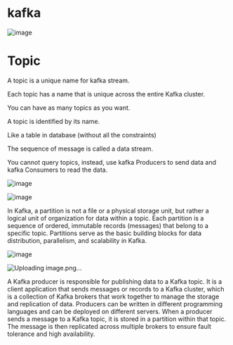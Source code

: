 # kafka


![image](https://github.com/user-attachments/assets/6396a0a5-85d8-4e9a-8787-602d11aeeb88)

# Topic
A topic is a unique name for kafka stream.

Each topic has a name that is unique across the entire Kafka cluster.

You can have as many topics as you want.

A topic is identified by its name.

Like a table in database (without all the constraints)

The sequence of message is called a data stream.

You cannot query topics, instead, use kafka Producers to send data and kafka Consumers to read the data.

![image](https://github.com/user-attachments/assets/b555b147-a683-4314-a4e9-07c4c5f0e451)

![image](https://github.com/user-attachments/assets/82bae9ea-b595-434d-967f-ac679092035a)

In Kafka, a partition is not a file or a physical storage unit, but rather a logical unit of organization for data within a topic. Each partition is a sequence of ordered, immutable records (messages) that belong to a specific topic. Partitions serve as the basic building blocks for data distribution, parallelism, and scalability in Kafka.

![image](https://github.com/user-attachments/assets/dddf0fb4-d62a-471c-8d35-19219f85532d)

![Uploading image.png…]()

A Kafka producer is responsible for publishing data to a Kafka topic. It is a client application that sends messages or records to a Kafka cluster, which is a collection of Kafka brokers that work together to manage the storage and replication of data.
Producers can be written in different programming languages and can be deployed on different servers. When a producer sends a message to a Kafka topic, it is stored in a partition within that topic. The message is then replicated across multiple brokers to ensure fault tolerance and high availability.
 
  
 

 
 

 

